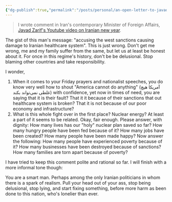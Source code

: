 ```yaml
---
{"dg-publish":true,"permalink":"/posts/personal/an-open-letter-to-javad-zarif/","created":"2020-04-14T19:38:55.000+01:00","updated":"2023-08-28T13:47:12.456+01:00"}
---
```



> I wrote comment in Iran's contemporary Minister of Foreign Affairs, [Javad
> Zarif](https://en.wikipedia.org/wiki/Mohammad_Javad_Zarif)['s Youtube video on Iranian new year](https://www.youtube.com/watch?v=6kvHXONWXKc).

The gist of this man's message: "accusing the west sanctions causing damage to Iranian healthcare system". This is just wrong. Don't get me wrong, me and my family suffer from the same, but let us at least be honest about it. For once in this regime's history, don't be be delusional. Stop blaming other countries and take responsibility.

I wonder, 

1. When it comes to your Friday prayers and nationalist speeches, you do know very well how to shout "America cannot do anything" (آمریکا هیچ غلطی نمی‌تواند بکند) with confidence, yet now in times of need, you are saying that it is their fault? That it it because of their sanctions that out healthcare system is broken? That it is not because of our poor economy and infrastructure? 
2.  What is this whole fight over in the first place? Nuclear energy? At least a part of it seems to be related. Okay, fair enough. Please answer, with dignity: How many lives has our "holy" nuclear plan saved so far? How many hungry people have been fed because of it? How many jobs have been created? How many people have been made happy? Now answer the following: How many people have experienced poverty because of it? How many businesses have been destroyed because of sanctions? How many families are torn apart because of poverty?

I have tried to keep this comment polite and rational so far. I will finish with a more informal
tone though: 

You are a smart man. Perhaps among the only Iranian politicians in whom there is a spark of realism. Pull your head out of your ass, stop being delusional, stop lying, and start fixing something, before more harm as been done to this nation, who's lonelier than ever.
